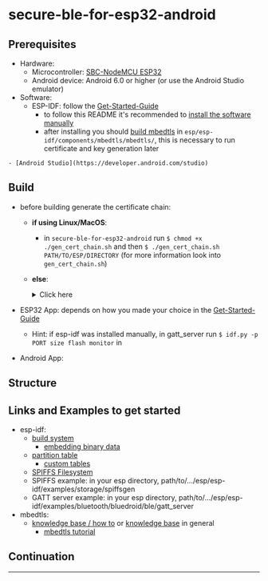 # secure-ble-for-esp32-android
<!-- use ToC -->
## Prerequisites
- Hardware:
	- Microcontroller: [SBC-NodeMCU ESP32](https://joy-it.net/en/products/SBC-NodeMCU-ESP32)
	- Android device: Android 6.0 or higher (or use the Android Studio emulator)
- Software:
	- ESP-IDF: follow the [Get-Started-Guide](https://docs.espressif.com/projects/esp-idf/en/latest/esp32/get-started/index.html)
		- to follow this README it's recommended to [install the software manually](https://docs.espressif.com/projects/esp-idf/en/latest/esp32/get-started/index.html)
		- after installing you should [build mbedtls](https://tls.mbed.org/kb/compiling-and-building/how-do-i-build-compile-mbedtls) in `esp/esp-idf/components/mbedtls/mbedtls/`, this is necessary to run certificate and key generation later
<!--	- mbedtls: download [here](https://tls.mbed.org/download) or install via a package manager (Ubuntu: `$ sudo apt install libmbedtls-dev`) -->
	- [Android Studio](https://developer.android.com/studio)

## Build
- before building generate the certificate chain:
	- **if using Linux/MacOS**:
		- in `secure-ble-for-esp32-android` run `$ chmod +x ./gen_cert_chain.sh` and then `$ ./gen_cert_chain.sh PATH/TO/ESP/DIRECTORY` (for more information look into `gen_cert_chain.sh`)
	- **else**:
		<details><summary>Click here</summary>
		<p>

		- make a dir `certs`, go into `certs`
		- set alias for "mbedtls_gen_key" to path/to/.../esp/esp-idf/components/mbedtls/mbedtls/programs/pkey/gen_key
		- set alias for "mbedtls_cert_write" to path/to/.../esp/esp-idf/components/mbedtls/mbedtls/programs/x509/cert_write
		- maybe adjust the following section and run it:
			```bash
			# 1. CA-Root:
			mbedtls_gen_key type=rsa rsa_keysize=4096 filename=ca.key format=pem
			mbedtls_cert_write selfsign=1 issuer_key=ca.key issuer_name=CN=fb_steigtum_ca,O=tubaf,C=de is_ca=1 max_pathlen=0 output_file=ca.crt
			# 2. Backend-Server:
			mbedtls_gen_key type=rsa rsa_keysize=4096 filename=backend_srv.key format=pem
			mbedtls_cert_write issuer_crt=ca.crt subject_key=backend_srv.key subject_name=CN=fb_steigtum_backend_srv,O=tubaf,C=de output_file=backend_srv.crt
			# 3. Backend-Subscription:
			mbedtls_gen_key type=rsa rsa_keysize=4096 filename=backend_subscript.key format=pem
			mbedtls_cert_write issuer_crt=ca.crt subject_key=backend_subscript.key subject_name=CN=fb_steigtum_backend_subscript,O=tubaf,C=de output_file=backend_subscript.crt
			# 4. App-Client:
			mbedtls_gen_key type=rsa rsa_keysize=4096 filename=app_clt.key format=pem
			mbedtls_cert_write issuer_crt=ca.crt subject_key=app_clt.key subject_name=CN=fb_steigtum_app_clt,O=tubaf,C=de output_file=app_clt.crt
			# 5. Fahrrad-µController-Server (optional ein eigenes Zertifikat *pro Fahrrad*):
			mbedtls_gen_key type=rsa rsa_keysize=4096 filename=bike_srv.key format=pem
			mbedtls_cert_write issuer_crt=ca.crt subject_key=bike_srv.key subject_name=CN=fb_steigtum_bike_srv,O=tubaf,C=de output_file=bike_srv.crt
			```
		- in dir `gatt_server` make the dir `spiffs_image/crypto`
		- copy `bike_srv.key`, `bike_srv.crt` and `ca.crt` from dir `certs` into the dir <!-- TODO --> `gatt_server/spiffs_image/crypto`
		</p>
		</details>

		<!-- TODO: add debug stuff maybe -->

- ESP32 App: depends on how you made your choice in the [Get-Started-Guide](https://docs.espressif.com/projects/esp-idf/en/latest/esp32/get-started/index.html)
	- Hint: if esp-idf was installed manually, in <!-- TODO --> gatt_server run `$ idf.py -p PORT size flash monitor` in <!-- TODO: dir -->
- Android App:
## Structure
<!-- Explain TLS over BLE ... -->

## Links and Examples to get started
- esp-idf:
	- [build system](https://docs.espressif.com/projects/esp-idf/en/latest/esp32/api-guides/build-system.html)
		- [embedding binary data](https://docs.espressif.com/projects/esp-idf/en/latest/esp32/api-guides/build-system.html#embedding-binary-data)
	- [partition table](https://docs.espressif.com/projects/esp-idf/en/latest/esp32/api-guides/partition-tables.html)
		- [custom tables](https://docs.espressif.com/projects/esp-idf/en/latest/esp32/api-guides/partition-tables.html#creating-custom-tables)
	- [SPIFFS Filesystem](https://docs.espressif.com/projects/esp-idf/en/latest/esp32/api-reference/storage/spiffs.html)
	- SPIFFS example: in your esp directory, path/to/.../esp/esp-idf/examples/storage/spiffsgen
	- GATT server example: in your esp directory, path/to/.../esp/esp-idf/examples/bluetooth/bluedroid/ble/gatt_server
- mbedtls:
	- [knowledge base / how to](https://tls.mbed.org/kb/how-to) or [knowledge base](https://tls.mbed.org/kb) in general
		- [mbedtls tutorial](https://tls.mbed.org/kb/how-to/mbedtls-tutorial)

## Continuation


---

<!--
## Developing ESP32
- install the [Arduino IDE](https://www.arduino.cc/en/software)
	- follow this [ESP32 Manual](https://joy-it.net/files/files/Produkte/SBC-NodeMCU-ESP32/SBC-NodeMCU-ESP32-Manual-20200320.pdf)
	- install the "ESP32 BLE Arduino" library ([further information](https://www.arduino.cc/reference/en/libraries/esp32-ble-arduino/))
		- open the Arduino IDE -> Tools -> Manage Libraries -> Search "ESP32 BLE Arduino" -> install
-->